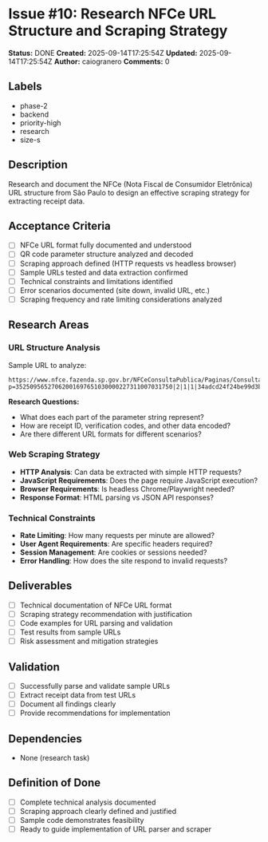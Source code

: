 # Issue #10: Research NFCe URL Structure and Scraping Strategy

**Status:** DONE
**Created:** 2025-09-14T17:25:54Z
**Updated:** 2025-09-14T17:25:54Z
**Author:** caiogranero
**Comments:** 0

## Labels
- phase-2
- backend
- priority-high
- research
- size-s

## Description
Research and document the NFCe (Nota Fiscal de Consumidor Eletrônica) URL structure from São Paulo to design an effective scraping strategy for extracting receipt data.

## Acceptance Criteria
- [ ] NFCe URL format fully documented and understood
- [ ] QR code parameter structure analyzed and decoded
- [ ] Scraping approach defined (HTTP requests vs headless browser)
- [ ] Sample URLs tested and data extraction confirmed
- [ ] Technical constraints and limitations identified
- [ ] Error scenarios documented (site down, invalid URL, etc.)
- [ ] Scraping frequency and rate limiting considerations analyzed

## Research Areas

### URL Structure Analysis
Sample URL to analyze:
```
https://www.nfce.fazenda.sp.gov.br/NFCeConsultaPublica/Paginas/ConsultaQRCode.aspx?p=35250956527062001697651030000227311007031750|2|1|1|34adcd24f24be99d3b4440f2ab1e6abb0ecbf71f
```

**Research Questions:**
- What does each part of the parameter string represent?
- How are receipt ID, verification codes, and other data encoded?
- Are there different URL formats for different scenarios?

### Web Scraping Strategy
- **HTTP Analysis**: Can data be extracted with simple HTTP requests?
- **JavaScript Requirements**: Does the page require JavaScript execution?
- **Browser Requirements**: Is headless Chrome/Playwright needed?
- **Response Format**: HTML parsing vs JSON API responses?

### Technical Constraints
- **Rate Limiting**: How many requests per minute are allowed?
- **User Agent Requirements**: Are specific headers required?
- **Session Management**: Are cookies or sessions needed?
- **Error Handling**: How does the site respond to invalid requests?

## Deliverables
- [ ] Technical documentation of NFCe URL format
- [ ] Scraping strategy recommendation with justification
- [ ] Code examples for URL parsing and validation
- [ ] Test results from sample URLs
- [ ] Risk assessment and mitigation strategies

## Validation
- [ ] Successfully parse and validate sample URLs
- [ ] Extract receipt data from test URLs
- [ ] Document all findings clearly
- [ ] Provide recommendations for implementation

## Dependencies
- None (research task)

## Definition of Done
- [ ] Complete technical analysis documented
- [ ] Scraping approach clearly defined and justified
- [ ] Sample code demonstrates feasibility
- [ ] Ready to guide implementation of URL parser and scraper